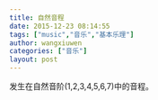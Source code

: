 ```yaml
---
title: 自然音程
date: 2015-12-23 08:14:55
tags: ["music","音乐","基本乐理"]
author: wangxiuwen
categories: ["音乐"]
layout: post
---
```




发生在自然音阶(1,2,3,4,5,6,7)中的音程。
